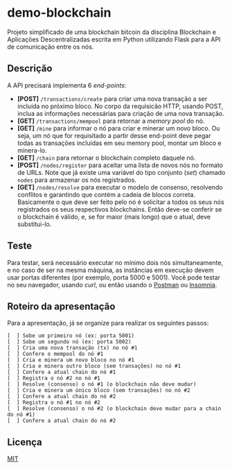 # demo-blockchain
Projeto simplificado de uma blockchain bitcoin da disciplina Blockchain e Aplicações Descentralizadas escrita em Python utilizando Flask para a API de comunicação entre os nós.

## Descrição

A API precisará implementa 6 *end-points*:

- **[POST]** `/transactions/create` para criar uma nova transação a ser incluída no próximo bloco. No corpo da requisicão HTTP, usando POST, inclua as informações necessárias para criação de uma nova transação.
- **[GET]** `/transactions/mempool` para retornar a *memory pool* do nó.
- **[GET]** `/mine` para informar o nó para criar e minerar um novo bloco. Ou seja, um nó que for requisitado a partir desse end-point deve pegar todas as transações incluídas em seu memory pool, montar um bloco e minera-lo.
- **[GET]** `/chain` para retornar o blockchain completo daquele nó.
- **[POST]** `/nodes/register` para aceitar uma lista de novos nós no formato de URLs. Note que já existe uma variável do tipo conjunto (*set*) chamado `nodes` para armazenar os nós registrados.
- **[GET]** `/nodes/resolve` para executar o modelo de consenso, resolvendo conflitos e garantindo que contém a cadeia de blocos correta. Basicamente o que deve ser feito pelo nó é solicitar a todos os seus nós registrados os seus respectivos blockchains. Então deve-se conferir se o blockchain é válido, e, se for maior (mais longo) que o atual, deve substitui-lo.


## Teste

Para testar, será necessário executar no mínimo dois nós simultaneamente, e no caso de ser na mesma máquina, as instâncias em execução devem usar portas diferentes (por exemplo, porta 5000 e 5001). Você pode testar no seu navegador, usando _curl_, ou então usando o [Postman](https://www.postman.com/) ou [Insomnia](https://insomnia.rest/).

## Roteiro da apresentação

Para a apresentação, já se organize para realizar os seguintes passos:

```
[  ] Sobe um primeiro nó (ex: porta 5001)
[  ] Sobe um segundo nó (ex: porta 5002)
[  ] Cria uma nova transação (tx) no nó #1
[  ] Confere o mempool do nó #1
[  ] Cria e minera um novo bloco no nó #1
[  ] Cria e minera outro bloco (sem transações) no nó #1
[  ] Confere a atual chain do nó #1
[  ] Registra o nó #2 no nó #1
[  ] Resolve (consenso) o nó #1 (o blockchain não deve mudar)
[  ] Cria e minera um único bloco (sem transações) no nó #2
[  ] Confere a atual chain do nó #2
[  ] Registra o nó #1 no nó #2
[  ] Resolve (consenso) o nó #2 (o blockchain deve mudar para a chain do nó #1)
[  ] Confere a atual chain do nó #2
```


## Licença
[MIT](https://choosealicense.com/licenses/mit/)
